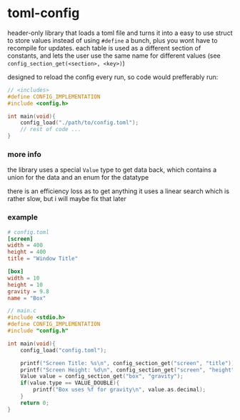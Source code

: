 # toml-config

header-only library that loads a toml file and turns it into a easy to use struct to store values instead of using `#define` a bunch, plus you wont have to recompile for updates.
each table is used as a different section of constants, and lets the user use the same name for different values (see `config_section_get(<section>, <key>)`)

designed to reload the config every run, so code would prefferably run:
```c
// <includes>
#define CONFIG_IMPLEMENTATION
#include <config.h>

int main(void){
    config_load("./path/to/config.toml");
    // rest of code ...
}
```

### more info

the library uses a special `Value` type to get data back, which contains a union for the data and an enum for the datatype

there is an efficiency loss as to get anything it uses a linear search which is rather slow, but i will maybe fix that later

### example

```toml
# config.toml
[screen]
width = 400
height = 400
title = "Window Title"

[box]
width = 10
height = 10
gravity = 9.8
name = "Box"
```
```c
// main.c
#include <stdio.h>
#define CONFIG_IMPLEMENTATION
#include "config.h"

int main(void){
    config_load("config.toml");

    printf("Screen Title: %s\n", config_section_get("screen", "title"));
    printf("Screen Height: %d\n", config_section_get("screen", "height").as.integer);
    Value value = config_section_get("box", "gravity");
    if(value.type == VALUE_DOUBLE){
        printf("Box uses %f for gravity\n", value.as.decimal);
    }
    return 0;
}
```
